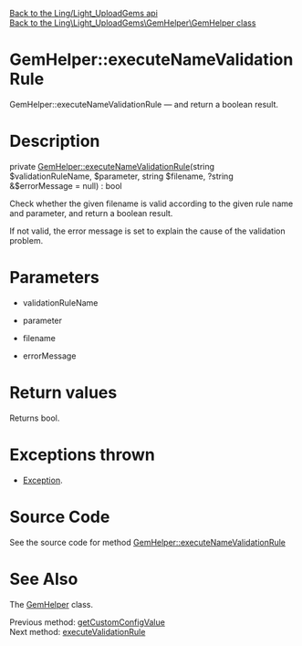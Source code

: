 [Back to the Ling/Light_UploadGems api](https://github.com/lingtalfi/Light_UploadGems/blob/master/doc/api/Ling/Light_UploadGems.md)<br>
[Back to the Ling\Light_UploadGems\GemHelper\GemHelper class](https://github.com/lingtalfi/Light_UploadGems/blob/master/doc/api/Ling/Light_UploadGems/GemHelper/GemHelper.md)


GemHelper::executeNameValidationRule
================



GemHelper::executeNameValidationRule — and return a boolean result.




Description
================


private [GemHelper::executeNameValidationRule](https://github.com/lingtalfi/Light_UploadGems/blob/master/doc/api/Ling/Light_UploadGems/GemHelper/GemHelper/executeNameValidationRule.md)(string $validationRuleName, $parameter, string $filename, ?string &$errorMessage = null) : bool




Check whether the given filename is valid according to the given rule name and parameter,
and return a boolean result.

If not valid, the error message is set to explain the cause of the validation problem.




Parameters
================


- validationRuleName

    

- parameter

    

- filename

    

- errorMessage

    


Return values
================

Returns bool.


Exceptions thrown
================

- [Exception](http://php.net/manual/en/class.exception.php).&nbsp;







Source Code
===========
See the source code for method [GemHelper::executeNameValidationRule](https://github.com/lingtalfi/Light_UploadGems/blob/master/GemHelper/GemHelper.php#L373-L411)


See Also
================

The [GemHelper](https://github.com/lingtalfi/Light_UploadGems/blob/master/doc/api/Ling/Light_UploadGems/GemHelper/GemHelper.md) class.

Previous method: [getCustomConfigValue](https://github.com/lingtalfi/Light_UploadGems/blob/master/doc/api/Ling/Light_UploadGems/GemHelper/GemHelper/getCustomConfigValue.md)<br>Next method: [executeValidationRule](https://github.com/lingtalfi/Light_UploadGems/blob/master/doc/api/Ling/Light_UploadGems/GemHelper/GemHelper/executeValidationRule.md)<br>

